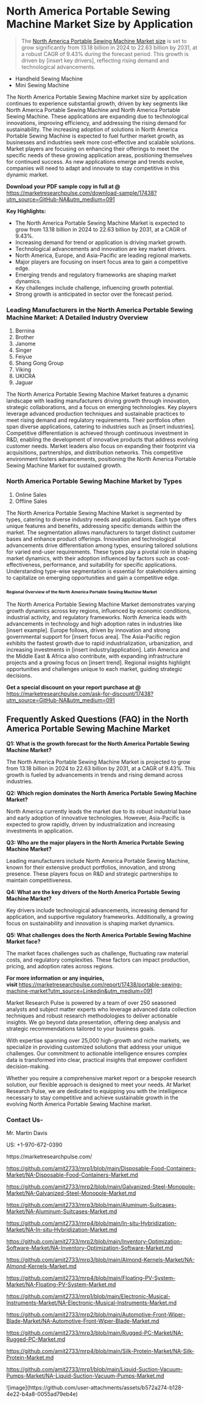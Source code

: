 <h1>North America Portable Sewing Machine Market&nbsp;Size by Application</h1><blockquote><p>The <a href="https://marketresearchpulse.com/download-sample/17438?utm_source=GitHub-NA&amp;utm_medium=091">North America Portable Sewing Machine Market size</a> is set to grow significantly from 13.18 billion in 2024 to 22.63 billion by 2031, at a robust CAGR of 9.43% during the forecast period. This growth is driven by [insert key drivers], reflecting rising demand and technological advancements.</p></blockquote><ul><li>Handheld Sewing Machine<li> Mini Sewing Machine</li></ul><p>The North America Portable Sewing Machine market size by application continues to experience substantial growth, driven by key segments like North America Portable Sewing Machine and North America Portable Sewing Machine. These applications are expanding due to technological innovations, improving efficiency, and addressing the rising demand for sustainability. The increasing adoption of solutions in North America Portable Sewing Machine is expected to fuel further market growth, as businesses and industries seek more cost-effective and scalable solutions. Market players are focusing on enhancing their offerings to meet the specific needs of these growing application areas, positioning themselves for continued success. As new applications emerge and trends evolve, companies will need to adapt and innovate to stay competitive in this dynamic market.</p><p><strong>Download your PDF sample copy in full at @ </strong><a href="https://marketresearchpulse.com/download-sample/17438?utm_source=GitHub-NA&amp;utm_medium=091">https://marketresearchpulse.com/download-sample/17438?utm_source=GitHub-NA&amp;utm_medium=091</a></p><p><strong>Key Highlights: </strong></p><ul><li>The North America Portable Sewing Machine Market is expected to grow from 13.18 billion in 2024 to 22.63 billion by 2031, at a CAGR of 9.43%.</li><li>Increasing demand for trend or application is driving market growth.</li><li>Technological advancements and innovation are key market drivers.</li><li>North America, Europe, and Asia-Pacific are leading regional markets.</li><li>Major players are focusing on insert focus area to gain a competitive edge.</li><li>Emerging trends and regulatory frameworks are shaping market dynamics.</li><li>Key challenges include challenge, influencing growth potential.</li><li>Strong growth is anticipated in sector over the forecast period.</li></ul><h3>Leading Manufacturers in the North America Portable Sewing Machine Market: A Detailed Industry Overview</h3><ol><li>Bernina</li><li>Brother</li><li>Janome</li><li>Singer</li><li>Feiyue</li><li>Shang Gong Group</li><li>Viking</li><li>UKICRA</li><li>Jaguar</li></ol><div class="flex max-w-full flex-col flex-grow"><div class="min-h-8 text-message flex w-full flex-col items-end gap-2 whitespace-normal break-words [.text-message+&amp;]:mt-5" dir="auto" data-message-author-role="assistant" data-message-id="fd8432e4-4910-450d-b182-61b7bfb0a01f" data-message-model-slug="gpt-4o"><div class="flex w-full flex-col gap-1 empty:hidden first:pt-[3px]"><div class="markdown prose w-full break-words dark:prose-invert light"><p>The North America Portable Sewing Machine Market features a dynamic landscape with leading manufacturers driving growth through innovation, strategic collaborations, and a focus on emerging technologies. Key players leverage advanced production techniques and sustainable practices to meet rising demand and regulatory requirements. Their portfolios often span diverse applications, catering to industries such as [insert industries]. Competitive differentiation is achieved through continuous investment in R&amp;D, enabling the development of innovative products that address evolving customer needs. Market leaders also focus on expanding their footprint via acquisitions, partnerships, and distribution networks. This competitive environment fosters advancements, positioning the North America Portable Sewing Machine Market for sustained growth.</p></div></div></div></div><h3>North America Portable Sewing Machine Market by Types</h3><ol><li>Online Sales<li> Offline Sales</li></ol><div class="flex max-w-full flex-col flex-grow"><div class="min-h-8 text-message flex w-full flex-col items-end gap-2 whitespace-normal break-words [.text-message+&amp;]:mt-5" dir="auto" data-message-author-role="assistant" data-message-id="084470be-0bb7-4664-bddf-5156b4f41249" data-message-model-slug="gpt-4o-mini"><div class="flex w-full flex-col gap-1 empty:hidden first:pt-[3px]"><div class="markdown prose w-full break-words dark:prose-invert light"><p>The North America Portable Sewing Machine Market is segmented by types, catering to diverse industry needs and applications. Each type offers unique features and benefits, addressing specific demands within the market. The segmentation allows manufacturers to target distinct customer bases and enhance product offerings. Innovation and technological advancements drive differentiation among types, ensuring tailored solutions for varied end-user requirements. These types play a pivotal role in shaping market dynamics, with their adoption influenced by factors such as cost-effectiveness, performance, and suitability for specific applications. Understanding type-wise segmentation is essential for stakeholders aiming to capitalize on emerging opportunities and gain a competitive edge.</p></div></div></div></div><h3><span style="font-size: 11px;">Regional Overview of the North America Portable Sewing Machine Market</span></h3><div class="flex max-w-full flex-col flex-grow"><div class="min-h-8 text-message flex w-full flex-col items-end gap-2 whitespace-normal break-words [.text-message+&amp;]:mt-5" dir="auto" data-message-author-role="assistant" data-message-id="e9038762-ce64-4e30-91c9-9bd413514231" data-message-model-slug="gpt-4o-mini"><div class="flex w-full flex-col gap-1 empty:hidden first:pt-[3px]"><div class="markdown prose w-full break-words dark:prose-invert light"><p>The North America Portable Sewing Machine Market demonstrates varying growth dynamics across key regions, influenced by economic conditions, industrial activity, and regulatory frameworks. North America leads with advancements in technology and high adoption rates in industries like [insert example]. Europe follows, driven by innovation and strong governmental support for [insert focus area]. The Asia-Pacific region exhibits the fastest growth due to rapid industrialization, urbanization, and increasing investments in [insert industry/application]. Latin America and the Middle East &amp; Africa also contribute, with expanding infrastructure projects and a growing focus on [insert trend]. Regional insights highlight opportunities and challenges unique to each market, guiding strategic decisions.</p></div></div></div></div><p><strong>Get a special discount on your report purchase at @ </strong><a href="https://marketresearchpulse.com/ask-for-discount/17438?utm_source=GitHub-NA&amp;utm_medium=091">https://marketresearchpulse.com/ask-for-discount/17438?utm_source=GitHub-NA&amp;utm_medium=091</a></p><h2>Frequently Asked Questions (FAQ) in the North America Portable Sewing Machine Market</h2><p><strong>Q1: What is the growth forecast for the North America Portable Sewing Machine Market?</strong></p><p>The North America Portable Sewing Machine Market is projected to grow from 13.18 billion in 2024 to 22.63 billion by 2031, at a CAGR of 9.43%. This growth is fueled by advancements in trends and rising demand across industries.</p><p><strong>Q2: Which region dominates the North America Portable Sewing Machine Market?</strong></p><p>North America currently leads the market due to its robust industrial base and early adoption of innovative technologies. However, Asia-Pacific is expected to grow rapidly, driven by industrialization and increasing investments in application.</p><p><strong>Q3: Who are the major players in the North America Portable Sewing Machine Market?</strong></p><p>Leading manufacturers include North America Portable Sewing Machine, known for their extensive product portfolios, innovation, and strong presence. These players focus on R&amp;D and strategic partnerships to maintain competitiveness.</p><p><strong>Q4: What are the key drivers of the North America Portable Sewing Machine Market?</strong></p><p>Key drivers include technological advancements, increasing demand for application, and supportive regulatory frameworks. Additionally, a growing focus on sustainability and innovation is shaping market dynamics.</p><p><strong>Q5: What challenges does the North America Portable Sewing Machine Market face?</strong></p><p>The market faces challenges such as challenge, fluctuating raw material costs, and regulatory complexities. These factors can impact production, pricing, and adoption rates across regions.</p><p><strong>For more information or any inquiries, visit&nbsp;</strong><a href="https://marketresearchpulse.com/report/17438/portable-sewing-machine-market?utm_source=Linkedin&utm_medium=091">https://marketresearchpulse.com/report/17438/portable-sewing-machine-market?utm_source=Linkedin&utm_medium=091</a></p><p>Market Research Pulse is powered by a team of over 250 seasoned analysts and subject matter experts who leverage advanced data collection techniques and robust research methodologies to deliver actionable insights. We go beyond data presentation, offering deep analysis and strategic recommendations tailored to your business goals.</p><p>With expertise spanning over 25,000 high-growth and niche markets, we specialize in providing customized solutions that address your unique challenges. Our commitment to actionable intelligence ensures complex data is transformed into clear, practical insights that empower confident decision-making.</p><p>Whether you require a comprehensive market report or a bespoke research solution, our flexible approach is designed to meet your needs. At Market Research Pulse, we are dedicated to equipping you with the intelligence necessary to stay competitive and achieve sustainable growth in the evolving North America Portable Sewing Machine market.</p><h3><strong>Contact Us-</strong></h3><p>Mr. Martin Davis</p><p>US: +1-970-672-0390</p><p>https://marketresearchpulse.com/</p><p><a href="https://github.com/amit2733/mrp1/blob/main/Disposable-Food-Containers-Market/NA-Disposable-Food-Containers-Market.md">https://github.com/amit2733/mrp1/blob/main/Disposable-Food-Containers-Market/NA-Disposable-Food-Containers-Market.md</a></p><p><a href="https://github.com/amit2733/mrp2/blob/main/Galvanized-Steel-Monopole-Market/NA-Galvanized-Steel-Monopole-Market.md">https://github.com/amit2733/mrp2/blob/main/Galvanized-Steel-Monopole-Market/NA-Galvanized-Steel-Monopole-Market.md</a></p><p><a href="https://github.com/amit2733/mrp3/blob/main/Aluminum-Suitcases-Market/NA-Aluminum-Suitcases-Market.md">https://github.com/amit2733/mrp3/blob/main/Aluminum-Suitcases-Market/NA-Aluminum-Suitcases-Market.md</a></p><p><a href="https://github.com/amit2733/mrp4/blob/main/In-situ-Hybridization-Market/NA-In-situ-Hybridization-Market.md">https://github.com/amit2733/mrp4/blob/main/In-situ-Hybridization-Market/NA-In-situ-Hybridization-Market.md</a></p><p><a href="https://github.com/amit2733/mrp2/blob/main/Inventory-Optimization-Software-Market/NA-Inventory-Optimization-Software-Market.md">https://github.com/amit2733/mrp2/blob/main/Inventory-Optimization-Software-Market/NA-Inventory-Optimization-Software-Market.md</a></p><p><a href="https://github.com/amit2733/mrp3/blob/main/Almond-Kernels-Market/NA-Almond-Kernels-Market.md">https://github.com/amit2733/mrp3/blob/main/Almond-Kernels-Market/NA-Almond-Kernels-Market.md</a></p><p><a href="https://github.com/amit2733/mrp4/blob/main/Floating-PV-System-Market/NA-Floating-PV-System-Market.md">https://github.com/amit2733/mrp4/blob/main/Floating-PV-System-Market/NA-Floating-PV-System-Market.md</a></p><p><a href="https://github.com/amit2733/mrp1/blob/main/Electronic-Musical-Instruments-Market/NA-Electronic-Musical-Instruments-Market.md">https://github.com/amit2733/mrp1/blob/main/Electronic-Musical-Instruments-Market/NA-Electronic-Musical-Instruments-Market.md</a></p><p><a href="https://github.com/amit2733/mrp2/blob/main/Automotive-Front-Wiper-Blade-Market/NA-Automotive-Front-Wiper-Blade-Market.md">https://github.com/amit2733/mrp2/blob/main/Automotive-Front-Wiper-Blade-Market/NA-Automotive-Front-Wiper-Blade-Market.md</a></p><p><a href="https://github.com/amit2733/mrp3/blob/main/Rugged-PC-Market/NA-Rugged-PC-Market.md">https://github.com/amit2733/mrp3/blob/main/Rugged-PC-Market/NA-Rugged-PC-Market.md</a></p><p><a href="https://github.com/amit2733/mrp4/blob/main/Silk-Protein-Market/NA-Silk-Protein-Market.md">https://github.com/amit2733/mrp4/blob/main/Silk-Protein-Market/NA-Silk-Protein-Market.md</a></p><p><a href="https://github.com/amit2733/mrp1/blob/main/Liquid-Suction-Vacuum-Pumps-Market/NA-Liquid-Suction-Vacuum-Pumps-Market.md">https://github.com/amit2733/mrp1/blob/main/Liquid-Suction-Vacuum-Pumps-Market/NA-Liquid-Suction-Vacuum-Pumps-Market.md</a></p>
![image](https://github.com/user-attachments/assets/b572a274-b128-4e22-b4a8-0055ad79eb4e)
